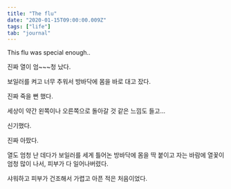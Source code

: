 ```yaml
---
title: "The flu"
date: "2020-01-15T09:00:00.009Z"
tags: ["life"]
tab: "journal"
---
```


This flu was special enough..

진짜 열이 엄~~~청 났다.

보일러를 켜고 너무 추워서 방바닥에 몸을 바로 대고 잤다.

진짜 죽을 뻔 했다.

세상이 약간 왼쪽이나 오른쪽으로 돌아갈 것 같은 느낌도 들고...

신기했다.

진짜 아팠다.

열도 엄청 난 데다가 보일러를 세게 틀어논 방바닥에 몸을 딱 붙이고 자는 바람에 열꽃이 엄청 많이 나서, 피부가 다 일어나버렸다. 

샤워하고 피부가 건조해서 가렵고 아픈 적은 처음이었다.